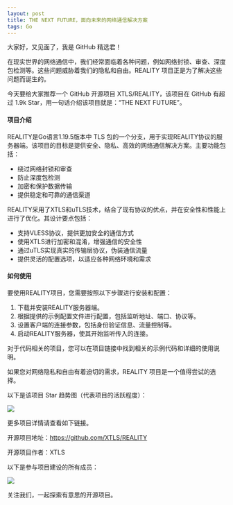 ```yaml
---
layout: post
title: THE NEXT FUTURE，面向未来的网络通信解决方案
tags: Go
---
```


大家好，又见面了，我是 GitHub 精选君！

在现实世界的网络通信中，我们经常面临着各种问题，例如网络封锁、审查、深度包检测等。这些问题威胁着我们的隐私和自由。REALITY 项目正是为了解决这些问题而诞生的。

今天要给大家推荐一个 GitHub 开源项目 XTLS/REALITY，该项目在 GitHub 有超过 1.9k Star，用一句话介绍该项目就是：“THE NEXT FUTURE”。

#### 项目介绍
REALITY是Go语言1.19.5版本中 TLS 包的一个分支，用于实现REALITY协议的服务器端。该项目的目标是提供安全、隐私、高效的网络通信解决方案。主要功能包括：
- 绕过网络封锁和审查
- 防止深度包检测
- 加密和保护数据传输
- 提供稳定和可靠的通信渠道

REALITY采用了XTLS和uTLS技术，结合了现有协议的优点，并在安全性和性能上进行了优化。其设计要点包括：
- 支持VLESS协议，提供更加安全的通信方式
- 使用XTLS进行加密和混淆，增强通信的安全性
- 通过uTLS实现真实的传输层协议，伪装通信流量
- 提供灵活的配置选项，以适应各种网络环境和需求

#### 如何使用
要使用REALITY项目，您需要按照以下步骤进行安装和配置：
1. 下载并安装REALITY服务器端。
2. 根据提供的示例配置文件进行配置，包括监听地址、端口、协议等。
3. 设置客户端的连接参数，包括身份验证信息、流量控制等。
4. 启动REALITY服务器，使其开始监听传入的连接。

对于代码相关的项目，您可以在项目链接中找到相关的示例代码和详细的使用说明。

如果您对网络隐私和自由有着迫切的需求，REALITY 项目是一个值得尝试的选择。

以下是该项目 Star 趋势图（代表项目的活跃程度）：

![](https://api.star-history.com/svg?repos=XTLS/REALITY&type=Timeline)

更多项目详情请查看如下链接。

开源项目地址：https://github.com/XTLS/REALITY 

开源项目作者：XTLS

以下是参与项目建设的所有成员：

![](https://contrib.rocks/image?repo=XTLS/REALITY)

关注我们，一起探索有意思的开源项目。

